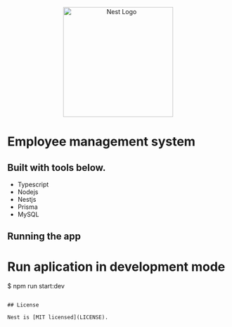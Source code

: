 <p align="center">
  <a href="http://nestjs.com/" target="blank"><img src="https://nestjs.com/img/logo_text.svg" width="250" alt="Nest Logo" /></a>
</p>

# Employee management system

## Built with tools below.

- Typescript
- Nodejs
- Nestjs
- Prisma
- MySQL


## Running the app


# Run aplication in development mode
$ npm run start:dev
```

## License

Nest is [MIT licensed](LICENSE).
